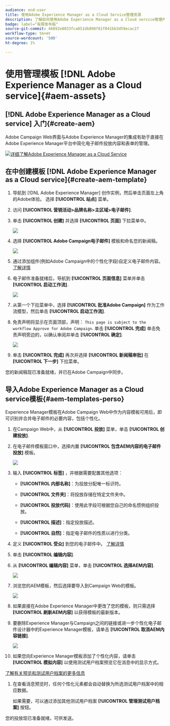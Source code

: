 ```yaml
---
audience: end-user
title: 使用Adobe Experience Manager as a Cloud Service管理资源
description: 了解如何使用Adobe Experience Manager as a Cloud service管理内容
badge: label="有限发布版"
source-git-commit: 46892e8033fca051db898f81f041bb3d59ecac27
workflow-type: tm+mt
source-wordcount: '500'
ht-degree: 1%

---
```


# 使用管理模板 [!DNL Adobe Experience Manager as a Cloud service]{#aem-assets}

## [!DNL Adobe Experience Manager as a Cloud service] 入门{#create-aem}

Adobe Campaign Web界面与Adobe Experience Manager的集成有助于直接在Adobe Experience Manager平台中简化电子邮件投放内容和表单的管理。

![](assets/do-not-localize/book.png)[详细了解Adobe Experience Manager as a Cloud Service](https://experienceleague.adobe.com/docs/experience-manager-cloud-service/content/sites/authoring/getting-started/quick-start.html?lang=en)

## 在中创建模板 [!DNL Adobe Experience Manager as a Cloud service]{#create-aem-template}

1. 导航到 [!DNL Adobe Experience Manager] 创作实例，然后单击页面左上角的Adobe体验。 选择 **[!UICONTROL 站点]** 菜单。

1. 访问 **[!UICONTROL 营销活动>品牌名称>主区域>电子邮件]**.

1. 单击 **[!UICONTROL 创建]** 并选择 **[!UICONTROL 页面]** 下拉菜单中。

   ![](assets/aem_1.png)

1. 选择 **[!UICONTROL Adobe Campaign电子邮件]** 模板和命名您的新闻稿。

   ![](assets/aem_2.png)

1. 通过添加组件(例如Adobe Campaign中的个性化字段)自定义电子邮件内容。 [了解详情](https://experienceleague.adobe.com/docs/experience-manager-65/content/sites/authoring/aem-adobe-campaign/campaign.html?lang=en#editing-email-content)

1. 电子邮件准备就绪后，导航到 **[!UICONTROL 页面信息]** 菜单并单击 **[!UICONTROL 启动工作流]**.

   ![](assets/aem_3.png)

1. 从第一个下拉菜单中，选择 **[!UICONTROL 批准Adobe Campaign]** 作为工作流模型，然后单击 **[!UICONTROL 启动工作流]**.

1. 免责声明将显示在页面顶部，声明： `This page is subject to the workflow Approve for Adobe Campaign`. 单击 **[!UICONTROL 完成]** 单击免责声明旁边的，以确认审阅并单击 **[!UICONTROL 确定]**.

   ![](assets/aem_4.png)

1. 单击 **[!UICONTROL 完成]** 再次并选择 **[!UICONTROL 新闻稿审批]** 在 **[!UICONTROL 下一步]** 下拉菜单。

您的新闻稿现已准备就绪，并已在Adobe Campaign中同步。

## 导入Adobe Experience Manager as a Cloud service模板{#aem-templates-perso}

Experience Manager模板在Adobe Campaign Web中作为内容模板可用后，即可识别并合并电子邮件的必要内容，包括个性化。

1. 在Campaign Web中，从 **[!UICONTROL 投放]** 菜单，单击 **[!UICONTROL 创建投放]**.

1. 在电子邮件模板窗口中，选择内置 **[!UICONTROL 包含AEM内容的电子邮件投放]** 模板。

   ![](assets/aem_5.png)

1. 输入 **[!UICONTROL 标签]** ，并根据需要配置其他选项：

   * **[!UICONTROL 内部名称]**：为投放分配唯一标识符。

   * **[!UICONTROL 文件夹]**：将投放存储在特定文件夹中。

   * **[!UICONTROL 投放代码]**：使用此字段可根据您自己的命名惯例组织投放。

   * **[!UICONTROL 描述]**：指定投放描述。

   * **[!UICONTROL 自然]**：指定电子邮件的性质以进行分类。

1. 定义 **[!UICONTROL 受众]** 到您的电子邮件中。 [了解详情](../email/create-email.md#define-audience)

1. 单击 **[!UICONTROL 编辑内容]**.

1. 从 **[!UICONTROL 编辑内容]** 菜单，单击 **[!UICONTROL 选择AEM内容]**.

   ![](assets/aem_6.png)

1. 浏览您的AEM模板，然后选择要导入到Campaign Web的模板。

   ![](assets/aem_8.png)

1. 如果直接在Adobe Experience Manager中更改了您的模板，则只需选择 **[!UICONTROL 刷新AEM内容]** 以获得模板的最新版本。

1. 要删除Experience Manager与Campaign之间的链接或进一步个性化电子邮件设计器中的Experience Manager模板，请单击 **[!UICONTROL 取消AEM内容链接]**.

   ![](assets/aem_9.png)

1. 如果您向Experience Manager模板添加了个性化内容，请单击 **[!UICONTROL 模拟内容]** 以使用测试用户档案预览它在消息中的显示方式。

[了解有关预览和测试用户档案的更多信息](../preview-test/preview-content.md)

1. 在查看消息预览时，任何个性化元素都会自动替换为所选测试用户档案中的相应数据。

   如果需要，可以通过添加其他测试用户档案 **[!UICONTROL 管理测试用户档案]** 按钮。

您的投放现已准备就绪，可供发送。
